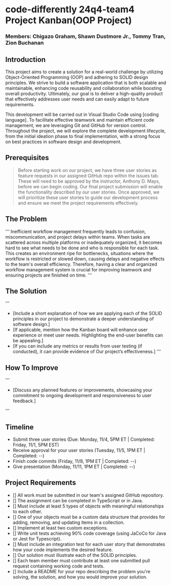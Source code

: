 # code-differently 24q4-team4 Project Kanban(OOP Project)

### Members: Chigazo Graham, Shawn Dustmore Jr., Tommy Tran, Zion Buchanan  

## Introduction

This project aims to create a solution for a real-world challenge by utilizing Object-Oriented Programming (OOP) and adhering to SOLID design principles. We strive to build a software application that is both scalable and maintainable, enhancing code reusability and collaboration while boosting overall productivity. Ultimately, our goal is to deliver a high-quality product that effectively addresses user needs and can easily adapt to future requirements.

This development will be carried out in Visual Studio Code using [coding language]. To facilitate effective teamwork and maintain efficient code management, we are leveraging Git and GitHub for version control. Throughout the project, we will explore the complete development lifecycle, from the initial ideation phase to final implementation, with a strong focus on best practices in software design and development.

## Prerequisites

> Before starting work on our project, we have three user stories as feature requests in our assigned GitHub repo within the issues tab. These will need to be approved by the instructor, Anthony D. Mays, before we can begin coding. Our final project submission will enable the functionality described by our user stories. Once approved, we will prioritize these user stories to guide our development process and ensure we meet the project requirements effectively.

## The Problem
'''
Inefficient workflow management frequently leads to confusion, miscommunication, and project delays within teams. When tasks are scattered across multiple platforms or inadequately organized, it becomes hard to see what needs to be done and who is responsible for each task. This creates an environment ripe for bottlenecks, situations where the workflow is restricted or slowed down, causing delays and negative effects to the team's overall efficiency. Therefore, having a clear and organized workflow management system is crucial for improving teamwork and ensuring projects are finished on time.
'''
## The Solution
'''
* [Include a short explanation of how we are applying each of the SOLID principles in our project to demonstrate a deeper understanding of software design.]
* [If applicable, mention how the Kanban board will enhance user experience or meet user needs. Highlighting the end-user benefits can be appealing.]
* [If you can include any metrics or results from user testing (if conducted), it can provide evidence of Our project’s effectiveness.]
'''
## How To Improve
'''
* [Discuss any planned features or improvements, showcasing your commitment to ongoing development and responsiveness to user feedback.]

'''
## Timeline

* Submit three user stories (Due: Monday, 11/4, 5PM ET | Completed: Friday, 11/1, 5PM EST)
* Receive approval for your user stories (Tuesday, 11/5, 1PM ET | Completed: --)
* Finish code commits (Friday, 11/8, 1PM ET | Completed: --)
* Give presentation (Monday, 11/11, 1PM ET | Completed: --)

## Project Requirements

- [] All work must be submitted in our team's assigned GitHub repository.
- [] The assignment can be completed in TypeScript or in Java.
- [] Must include at least 5 types of objects with meaningful relationships to each other.
- [] One of your objects must be a custom data structure that provides for adding, removing, and updating items in a collection.
- [] Implement at least two custom exceptions.
- [] Write unit tests achieving 90% code coverage (using JaCoCo for Java or Jest for Typescript).
- [] Must include an integration test for each user story that demonstrates how your code implements the desired feature.
- [] Our solution must illustrate each of the SOLID principles.
- [] Each team member must contribute at least one submitted pull request containing working code and tests.
- [] Include a README for your repo describing the problem you're solving, the solution, and how you would improve your solution.


